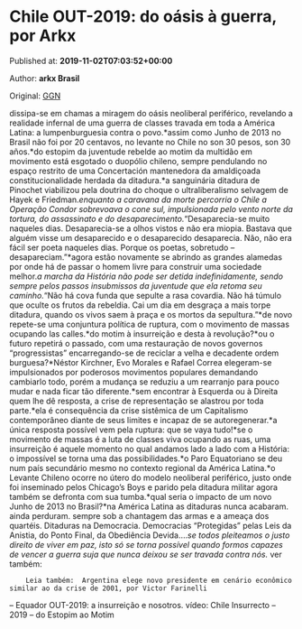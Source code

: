 
# Chile OUT-2019: do oásis à guerra, por Arkx

Published at: **2019-11-02T07:03:52+00:00**

Author: **arkx Brasil**

Original: [GGN](https://jornalggn.com.br/america-latina/chile-out-2019-do-oasis-a-guerra/)

dissipa-se em chamas a miragem do oásis neoliberal periférico, revelando a realidade infernal de uma guerra de classes travada em toda a América Latina: a lumpenburguesia contra o povo.*assim como Junho de 2013 no Brasil não foi por 20 centavos, no levante no Chile no son 30 pesos, son 30 años.*do estopim da juventude rebelde ao motim da multidão em movimento está esgotado o duopólio chileno, sempre pendulando no espaço restrito de uma Concertación mantenedora da amaldiçoada constitucionalidade herdada da ditadura.*a sanguinária ditadura de Pinochet viabilizou pela doutrina do choque o ultraliberalismo selvagem de Hayek e Friedman.*enquanto a caravana da morte percorria o Chile a Operação Condor sobrevoava o cone sul, impulsionada pelo vento norte da tortura, do assassinato e do desaparecimento.*“Desaparecia-se muito naqueles dias. Desaparecia-se a olhos vistos e não era miopia. Bastava que alguém visse um desaparecido e o desaparecido desaparecia. Não, não era fácil ser poeta naqueles dias. Porque os poetas, sobretudo – desapareciam.”*agora estão novamente se abrindo as grandes alamedas por onde há de passar o homem livre para construir uma sociedade melhor.*a marcha da História não pode ser detida indefinidamente, sendo sempre pelos passos insubmissos da juventude que ela retoma seu caminho.*“Não há cova funda que sepulte a rasa covardia. Não há túmulo que oculte os frutos da rebeldia. Cai um dia em desgraça a mais torpe ditadura, quando os vivos saem à praça e os mortos da sepultura.”*de novo repete-se uma conjuntura política de ruptura, com o movimento de massas ocupando las calles.*do motim à insurreição e desta à revolução?*ou o futuro repetirá o passado, com uma restauração de novos governos “progressistas” encarregando-se de reciclar a velha e decadente ordem burguesa?*Néstor Kirchner, Evo Morales e Rafael Correa elegeram-se impulsionados por poderosos movimentos populares demandando cambiarlo todo, porém a mudança se reduziu a um rearranjo para pouco mudar e nada ficar tão diferente.*sem encontrar à Esquerda ou à Direita quem lhe dê resposta, a crise de representação se alastrou por toda parte.*ela é consequência da crise sistêmica de um Capitalismo contemporâneo diante de seus limites e incapaz de se autoregenerar.*a única resposta possível vem pela ruptura: que se vaya tudo!*se o movimento de massas é a luta de classes viva ocupando as ruas, uma insurreição é aquele momento no qual andamos lado a lado com a História: o impossível se torna uma das possibilidades.*o Paro Equatoriano se deu num país secundário mesmo no contexto regional da América Latina.*o Levante Chileno ocorre no útero do modelo neoliberal periférico, justo onde foi inseminado pelos Chicago’s Boys e parido pela ditadura militar agora também se defronta com sua tumba.*qual seria o impacto de um novo Junho de 2013 no Brasil?*na América Latina as ditaduras nunca acabaram. ainda perduram. sempre sob a chantagem das armas e a ameaça dos quartéis. Ditaduras na Democracia. Democracias “Protegidas” pelas Leis da Anistia, do Ponto Final, da Obediência Devida….*se todos pleiteamos o justo direito de viver em paz, isto só se torna possível quando formos capazes de vencer a guerra suja que nunca deixou se ser travada contra nós.*
ver também:

        Leia também:  Argentina elege novo presidente em cenário econômico similar ao da crise de 2001, por Victor Farinelli
      
– Equador OUT-2019: a insurreição e nosotros.
vídeo: Chile Insurrecto – 2019 – do Estopim ao Motim
